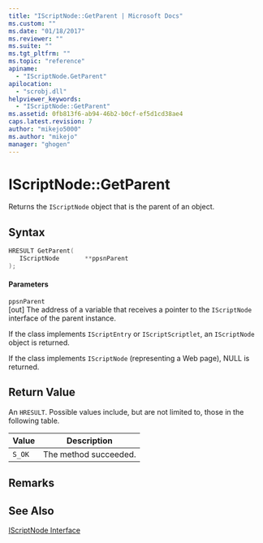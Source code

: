 ```yaml
---
title: "IScriptNode::GetParent | Microsoft Docs"
ms.custom: ""
ms.date: "01/18/2017"
ms.reviewer: ""
ms.suite: ""
ms.tgt_pltfrm: ""
ms.topic: "reference"
apiname: 
  - "IScriptNode.GetParent"
apilocation: 
  - "scrobj.dll"
helpviewer_keywords: 
  - "IScriptNode::GetParent"
ms.assetid: 0fb813f6-ab94-46b2-b0cf-ef5d1cd38ae4
caps.latest.revision: 7
author: "mikejo5000"
ms.author: "mikejo"
manager: "ghogen"
---
```

# IScriptNode::GetParent
Returns the `IScriptNode` object that is the parent of an object.  
  
## Syntax  
  
```cpp
HRESULT GetParent(  
   IScriptNode       **ppsnParent  
);  
```  
  
#### Parameters  
 `ppsnParent`  
 [out] The address of a variable that receives a pointer to the `IScriptNode` interface of the parent instance.  
  
 If the class implements `IScriptEntry` or `IScriptScriptlet`, an `IScriptNode` object is returned.  
  
 If the class implements `IScriptNode` (representing a Web page), NULL is returned.  
  
## Return Value  
 An `HRESULT`. Possible values include, but are not limited to, those in the following table.  
  
|Value|Description|  
|-----------|-----------------|  
|`S_OK`|The method succeeded.|  
  
## Remarks  
  
## See Also  
 [IScriptNode Interface](../../winscript/reference/iscriptnode-interface.md)